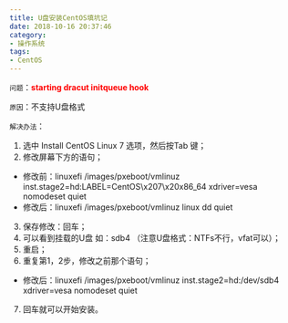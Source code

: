 ```yaml
---
title: U盘安装CentOS填坑记
date: 2018-10-16 20:37:46
category: 
- 操作系统
tags:
- CentOS
---
```


`问题`：<span style="color:#ff0000;font-weight:bold;">starting dracut initqueue hook</span>  

`原因`：不支持U盘格式  

`解决办法`：
1. 选中 Install CentOS Linux 7 选项，然后按Tab 键；
2. 修改屏幕下方的语句；
- 修改前：linuxefi /images/pxeboot/vmlinuz inst.stage2=hd:LABEL=CentOS\x207\x20x86_64 xdriver=vesa nomodeset quiet
- 修改后：linuxefi /images/pxeboot/vmlinuz linux dd quiet
3. 保存修改：回车；
4. 可以看到挂载的U盘 如：sdb4  （注意U盘格式：NTFs不行，vfat可以）；
5. 重启；
6. 重复第1，2步，修改之前那个语句；
- 修改后：linuxefi /images/pxeboot/vmlinuz inst.stage2=hd:/dev/sdb4 xdriver=vesa nomodeset quiet
7. 回车就可以开始安装。